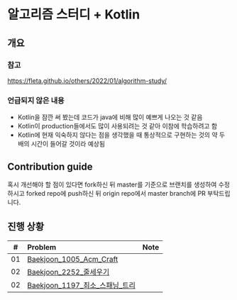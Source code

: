 # 알고리즘 스터디 + Kotlin

## 개요 

### 참고

https://fleta.github.io/others/2022/01/algorithm-study/

### 언급되지 않은 내용
 
- Kotlin을 잠깐 써 봤는데 코드가 java에 비해 많이 예쁘게 나오는 것 같음
- Kotlin이 production들에서도 많이 사용되려는 것 같아 이참에 학습하려고 함
- Kotlin에 현재 익숙하지 않다는 점을 생각했을 때 통상적으로 구현하는 것의 약 두 배의 시간이 들어갈 것이라 예상됨

## Contribution guide

혹시 개선해야 할 점이 있다면 fork하신 뒤 master를 기준으로 브랜치를 생성하여 수정하시고 forked repo에 push하신 뒤 origin repo에서 master branch에 PR 부탁드립니다.

## 진행 상황

|  #  | Problem                                                  | Note |
| :-: | :------------------------------------------------------- | :--- |
| 01  | [Baekjoon_1005_Acm_Craft](./src/main/kotlin/io/fleta/acmicpc/baekjoon/Prob1005.kt) |      |
| 02  | [Baekjoon_2252_줄세우기](./src/main/kotlin/io/fleta/acmicpc/baekjoon/Prob2252.kt) |      |
| 02  | [Baekjoon_1197_최소_스패닝_트리](./src/main/kotlin/io/fleta/acmicpc/baekjoon/Prob1197.kt) |      |

